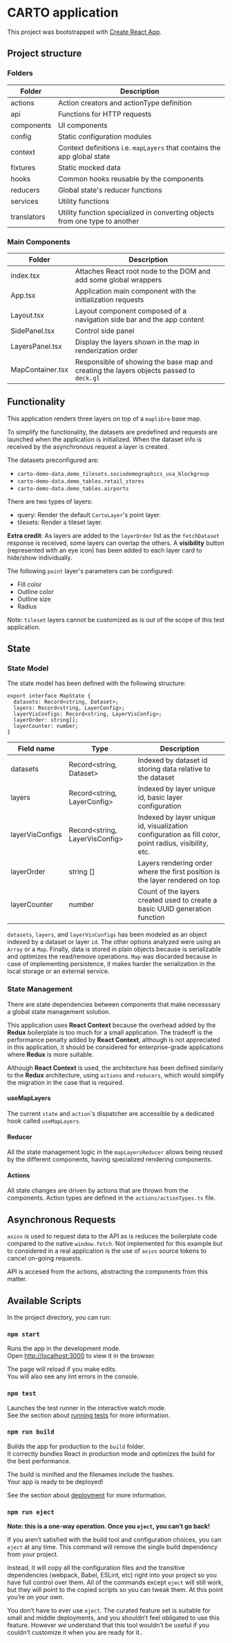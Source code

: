 # CARTO application

This project was bootstrapped with [Create React App](https://github.com/facebook/create-react-app).

## Project structure

### Folders

| Folder      | Description                                                                 |
| ----------- | --------------------------------------------------------------------------- |
| actions     | Action creators and actionType definition                                   |
| api         | Functions for HTTP requests                                                 |
| components  | UI components                                                               |
| config      | Static configuration modules                                                |
| context     | Context definitions i.e. `mapLayers` that contains the app global state     |
| fixtures    | Static mocked data                                                          |
| hooks       | Common hooks reusable by the components                                     |
| reducers    | Global state's reducer functions                                            |
| services    | Utility functions                                                           |
| translators | Utility function specialized in converting objects from one type to another |

### Main Components

| Folder           | Description                                                                             |
| ---------------- | --------------------------------------------------------------------------------------- |
| index.tsx        | Attaches React root node to the DOM and add some global wrappers                        |
| App.tsx          | Application main component with the initialization requests                             |
| Layout.tsx       | Layout component composed of a navigation side bar and the app content                  |
| SidePanel.tsx    | Control side panel                                                                      |
| LayersPanel.tsx  | Display the layers shown in the map in renderization order                              |
| MapContainer.tsx | Responsible of showing the base map and creating the layers objects passed to `deck.gl` |

## Functionality

This application renders three layers on top of a `maplibre` base map.

To simplify the functionality, the datasets are predefined and requests are launched when the application is initialized. When the dataset info is received by the asynchronous request a layer is created.

The datasets preconfigured are:

- `carto-demo-data.demo_tilesets.sociodemographics_usa_blockgroup`
- `carto-demo-data.demo_tables.retail_stores`
- `carto-demo-data.demo_tables.airports`

There are two types of layers:

- query: Render the default `CartoLayer`'s point layer.
- tilesets: Render a tileset layer.

**Extra credit**: As layers are added to the `layerOrder` list as the `fetchDataset` response is received, some layers can overlap the others. A **visibility** button (represented with an eye icon) has been added to each layer card to hide/show individually.

The following `point` layer's parameters can be configured:

- Fill color
- Outline color
- Outline size
- Radius

Note: `tileset` layers cannot be customized as is out of the scope of this test application.

## State

### State Model

The state model has been defined with the following structure:

```
export interface MapState {
  datasets: Record<string, Dataset>;
  layers: Record<string, LayerConfig>;
  layerVisConfigs: Record<string, LayerVisConfig>;
  layerOrder: string[];
  layerCounter: number;
}
```

| Field name      | Type                           | Description                                                                                           |
| --------------- | ------------------------------ | ----------------------------------------------------------------------------------------------------- |
| datasets        | Record<string, Dataset>        | Indexed by dataset id storing data relative to the dataset                                            |
| layers          | Record<string, LayerConfig>    | Indexed by layer unique id, basic layer configuration                                                 |
| layerVisConfigs | Record<string, LayerVisConfig> | Indexed by layer unique id, visualization configuration as fill color, point radius, visibility, etc. |
| layerOrder      | string []                      | Layers rendering order where the first position is the layer rendered on top                          |
| layerCounter    | number                         | Count of the layers created used to create a basic UUID generation function                           |

`datasets`, `layers`, and `layerVisConfigs` has been modeled as an object indexed by a dataset or layer `id`. The other options analyzed were using an `Array` or a `Map`. Finally, data is stored in plain objects because is serializable and optimizes the read/remove operations. `Map` was discarded because in case of implementing persistence, it makes harder the serialization in the local storage or an external service.

### State Management

There are state dependencies between components that make necesssary a global state management solution.

This application uses **React Context** because the overhead added by the **Redux** boilerplate is too much for a small application. The tradeoff is the performance penalty added by **React Context**, although is not appreciated in this application, it should be considered for enterprise-grade applications where **Redux** is more suitable.

Although **React Context** is used, the architecture has been defined similarly to the **Redux** architecture, using `actions` and `reducers`, which would simplify the migration in the case that is required.

#### useMapLayers

The current `state` and `action`'s dispatcher are accessible by a dedicated hook called `useMapLayers`.

#### Reducer

All the state management logic in the `mapLayersReducer` allows being reused by the different components, having specialized rendering components.

#### Actions

All state changes are driven by actions that are thrown from the components. Action types are defined in the `actions/actionTypes.ts` file.

## Asynchronous Requests

`axios` is used to request data to the API as is reduces the boilerplate code compared to the native `window.fetch`. Not implemented for this example but to considered in a real application is the use of `axios` source tokens to cancel on-going requests.

API is accesed from the actions, abstracting the components from this matter.

## Available Scripts

In the project directory, you can run:

### `npm start`

Runs the app in the development mode.\
Open [http://localhost:3000](http://localhost:3000) to view it in the browser.

The page will reload if you make edits.\
You will also see any lint errors in the console.

### `npm test`

Launches the test runner in the interactive watch mode.\
See the section about [running tests](https://facebook.github.io/create-react-app/docs/running-tests) for more information.

### `npm run build`

Builds the app for production to the `build` folder.\
It correctly bundles React in production mode and optimizes the build for the best performance.

The build is minified and the filenames include the hashes.\
Your app is ready to be deployed!

See the section about [deployment](https://facebook.github.io/create-react-app/docs/deployment) for more information.

### `npm run eject`

**Note: this is a one-way operation. Once you `eject`, you can’t go back!**

If you aren’t satisfied with the build tool and configuration choices, you can `eject` at any time. This command will remove the single build dependency from your project.

Instead, it will copy all the configuration files and the transitive dependencies (webpack, Babel, ESLint, etc) right into your project so you have full control over them. All of the commands except `eject` will still work, but they will point to the copied scripts so you can tweak them. At this point you’re on your own.

You don’t have to ever use `eject`. The curated feature set is suitable for small and middle deployments, and you shouldn’t feel obligated to use this feature. However we understand that this tool wouldn’t be useful if you couldn’t customize it when you are ready for it..

